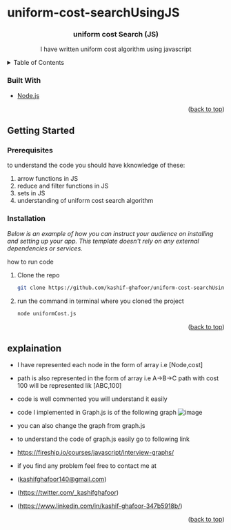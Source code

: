 # uniform-cost-searchUsingJS

<!-- PROJECT LOGO -->
<div align="center">

  <h3 align="center">uniform cost Search (JS)</h3>

  <p align="center">
    I have written uniform cost algorithm using javascript
  </p>
</div>



<!-- TABLE OF CONTENTS -->
<details>
  <summary>Table of Contents</summary>
  <ol>
    <li>
      <ul>
        <li><a href="#built-with">Built With</a></li>
      </ul>
    </li>
    <li>
      <a href="#getting-started">Getting Started</a>
      <ul>
        <li><a href="#prerequisites">Prerequisites</a></li>
      </ul>
    </li>
    <li><a href="#explaination">Explaination</a></li>
  </ol>
</details>




### Built With

* [Node.js](https://nextjs.org/)
<p align="right">(<a href="#top">back to top</a>)</p>



<!-- GETTING STARTED -->
## Getting Started


### Prerequisites
to understand the code you should have kknowledge of these:
1. arrow functions in JS
2. reduce and filter functions in JS
3. sets in JS
4. understanding of uniform cost search algorithm

### Installation

_Below is an example of how you can instruct your audience on installing and setting up your app. This template doesn't rely on any external dependencies or services._

how to run code

1. Clone the repo
   ```sh
   git clone https://github.com/kashif-ghafoor/uniform-cost-searchUsingJS.git
   ```
 2. run the command in terminal where you cloned the project
    ```sh
    node uniformCost.js
    ```
<p align="right">(<a href="#top">back to top</a>)</p>



<!-- USAGE EXAMPLES -->
## explaination
* I have represented each node in the form of array i.e [Node,cost]
* path is also represented in the form of array i.e A->B->C path with cost 100 will be represented lik [ABC,100]
* code is well commented you will understand it easily 
* code I implemented in Graph.js is of the following graph
 ![image](https://user-images.githubusercontent.com/58185339/139562747-13645007-91ac-4609-80e1-279ba1808a0a.png)
* you can also change the graph from graph.js
* to understand the code of graph.js easily go to following link
* https://fireship.io/courses/javascript/interview-graphs/

* if you find any problem feel free to contact me at 
* (kashifghafoor140@gmail.com)
* (https://twitter.com/_kashifghafoor)
* (https://www.linkedin.com/in/kashif-ghafoor-347b5918b/)

<p align="right">(<a href="#top">back to top</a>)</p>
